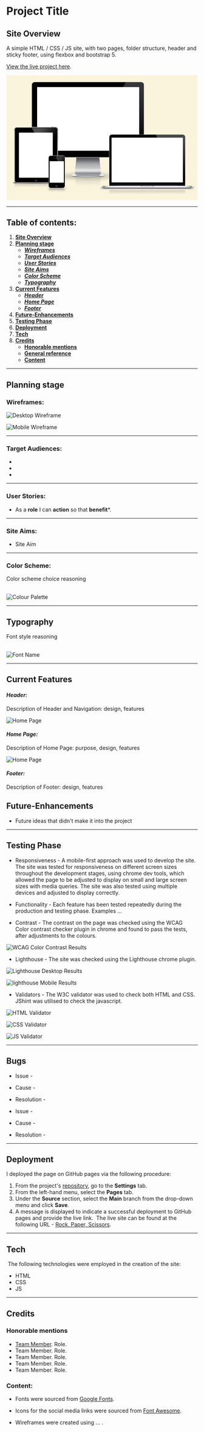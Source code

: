 # **Project Title**
## **Site Overview**
A simple HTML / CSS / JS site, with two pages, folder structure, header and sticky footer, using flexbox and bootstrap 5.


[View the live project here](https://DEPLOYED-LINK).

![Responsive Screenshot](/docs/responsive-screenshot.jpg)
***

## Table of contents:
1. [**Site Overview**](#site-overview)
1. [**Planning stage**](#planning-stage)
    * [***Wireframes***](#wireframes)
    * [***Target Audiences***](#target-audiences)
    * [***User Stories***](#user-stories)
    * [***Site Aims***](#site-aims)
    * [***Color Scheme***](#color-scheme)
    * [***Typography***](#typography)
1. [**Current Features**](#current-features)
    * [***Header***](#header)
    * [***Home Page***](#home-page)
    * [***Footer***](#footer)
1. [**Future-Enhancements**](#future-enhancements)
1. [**Testing Phase**](#testing-phase)
1. [**Deployment**](#deployment)
1. [**Tech**](#tech)
1. [**Credits**](#credits)
    * [**Honorable mentions**](#honorable-mentions)
    * [**General reference**](#general-reference)
    * [**Content**](#content)
***

## **Planning stage**

### **Wireframes:**

![Desktop Wireframe](/docs/desktop-wireframe.jpg)

![Mobile Wireframe](/docs/mobile-wireframe.jpg)
***

### **Target Audiences:**

* 
* 
* 
***

### **User Stories:**

* As a **role** I can **action** so that **benefit***.
***

### **Site Aims:**

* Site Aim
***

### **Color Scheme:**

Color scheme choice reasoning<br><br>

![Colour Palette](/docs/colours.jpg)
***

## **Typography**

Font style reasoning<br><br>

![Font Name](/docs/FONTNAME)
***

## **Current Features**

#### *Header:*

Description of Header and Navigation: design, features

![Home Page](/docs/header.jpg)

#### *Home Page:*

Description of Home Page: purpose, design, features

![Home Page](/docs/home.jpg)

#### *Footer:*

Description of Footer: design, features

## **Future-Enhancements**

* Future ideas that didn't make it into the project
***

## **Testing Phase**

* Responsiveness - A mobile-first approach was used to develop the site.  The site was tested for responsiveness on different screen sizes throughout the development stages, using chrome dev tools, which allowed the page to be adjusted to display on small and large screen sizes with media queries.  The site was also tested using multiple devices and adjusted to display correctly.
​
* Functionality - Each feature has been tested repeatedly during the production and testing phase.  Examples ...

* Contrast - The contrast on the page was checked using the WCAG Color contrast checker plugin in chrome and found to pass the tests, after adjustments to the colours.

![WCAG Color Contrast Results](/docs/wcag-contrast-check.jpg)

* Lighthouse - The site was checked using the Lighthouse chrome plugin.

![Lighthouse Desktop Results](/docs/lighthouse-desktop.jpg)

![lighthouse Mobile Results](/docs/lighthouse-mobile.jpg)
​
* Validators - The W3C validator was used to check both HTML and CSS.  JShint was utilised to check the javascript.

![HTML Validator](/docs/html-validation.jpg)

![CSS Validator](/docs/css-validation.jpg)

![JS Validator](/docs/jshint-result.jpg)
***

## **Bugs**

* Issue - 
* Cause - 
* Resolution - 

* Issue - 
* Cause - 
* Resolution - 
***

## **Deployment**

I deployed the page on GitHub pages via the following procedure:
​
1. From the project's [repository](https://github.com/REPO-NAME), go to the **Settings** tab.
2. From the left-hand menu, select the **Pages** tab.
3. Under the **Source** section, select the **Main** branch from the drop-down menu and click **Save**.
4. A message is displayed to indicate a successful deployment to GitHub pages and provide the live link.
​
The live site can be found at the following URL - [Rock, Paper, Scissors](https://DEPLOYED-LINK).
***

## **Tech**
​
The following technologies were employed in the creation of the site:
​
- HTML
- CSS
- JS
***

## **Credits**

### **Honorable mentions**

* <a href="http://github.com/USER-NAME">Team Member</a>. Role.
* Team Member. Role.
* Team Member. Role.
* Team Member. Role.
* Team Member. Role.

### **Content:**

* Fonts were sourced from [Google Fonts](https://fonts.google.com/).

* Icons for the social media links were sourced from [Font Awesome](https://fontawesome.com/icons).

* Wireframes were created using ... .
